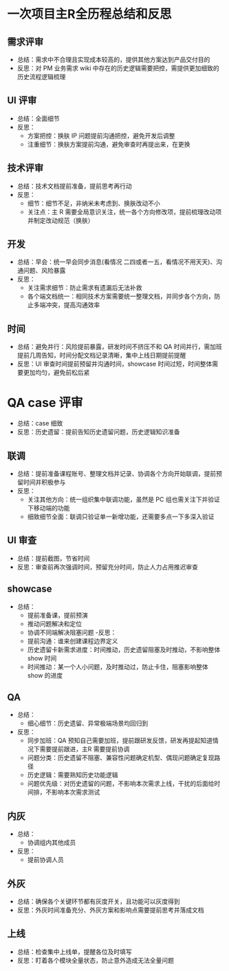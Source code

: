 # 一次项目主R全历程总结和反思

## 需求评审
- 总结：需求中不合理且实现成本较高的，提供其他方案达到产品交付目的
- 反思：对 PM 业务需求 wiki 中存在的历史逻辑需要把控，需提供更加细致的历史流程逻辑梳理

## UI 评审
- 总结：全面细节
- 反思：
  - 方案把控：换肤 IP 问题提前沟通把控，避免开发后调整
  - 注重细节：换肤方案提前沟通，避免审查时再提出来，在更换

## 技术评审
- 总结：技术文档提前准备，提前思考再行动
- 反思：
  - 细节：细节不足，非纳米未考虑到、换肤改动不小
  - 关注点：主 R 需要全局意识关注，统一各个方向修改项，提前梳理改动项并制定改动规范（换肤）

## 开发
- 总结：早会：统一早会同步消息(看情况 二四或者一五，看情况不用天天)、沟通问题、风险暴露
- 反思：
  - 关注需求细节：防止需求有遗漏后无法补救
  - 各个端文档统一：相同技术方案需要统一整理文档，并同步各个方向，防止多端冲突，提高沟通效率

## 时间
- 总结：避免并行：风险提前暴露，研发时间不挤压不和 QA 时间并行，需加班提前几周告知，时间分配文档记录清晰，集中上线日期提前提醒
- 反思：UI 审查时间提前预留并沟通时间，showcase 时间过短，时间整体需要更加均匀，避免前松后紧

# QA case 评审
- 总结：case 细致
- 反思：历史遗留：提前告知历史遗留问题，历史逻辑知识准备

## 联调
- 总结：提前准备课程账号、整理文档并记录、协调各个方向开始联调，提前预留时间并积极参与
- 反思：
  - 关注其他方向：统一组织集中联调功能，虽然是 PC 组也需关注下并验证下移动端的功能
  - 细致细节全面：联调只验证单一新增功能，还需要多点一下多深入验证

## UI 审查
- 总结：提前截图，节省时间
- 反思：审查前再次强调时间，预留充分时间，防止人力占用推迟审查

## showcase
- 总结：
  - 提前准备课，提前预演
  - 推动问题解决和定位
  - 协调不同端解决阻塞问题
-反思：
  - 提前沟通：谁来创建课程边界定义
  - 历史遗留卡新需求进度：时间推动，历史遗留阻塞及时推动，不影响整体 show 时间
  - 时间推动：某一个人小问题，及时推动过，防止卡住，阻塞影响整体 show 的进度
  
## QA
- 总结：
  - 细心细节：历史遗留、异常极端场景均回归到
- 反思：
  - 同步加班：QA 预知自己需要加班，提前跟研发反馈，研发再提起知道情况下需要提前跟进，主R 需要提前协调
  - 问题分类：历史遗留不阻塞、兼容性问题确定机型、偶现问题确定复现路径
  - 历史逻辑：需要熟知历史功能逻辑
  - 问题优先级：对历史遗留的问题，不影响本次需求上线，干扰的后面给时间排，不影响本次需求测试

## 内灰
- 总结：
  - 协调组内其他成员
- 反思：
  - 提前协调人员

## 外灰
- 总结：确保各个关键环节都有灰度开关，且功能可以灰度得到
- 反思：外灰时间准备充分、外灰方案和影响点需要提前思考并落成文档

## 上线
- 总结：检查集中上线单，提醒各位及时填写
- 反思：盯着各个模块全量状态，防止意外造成无法全量问题